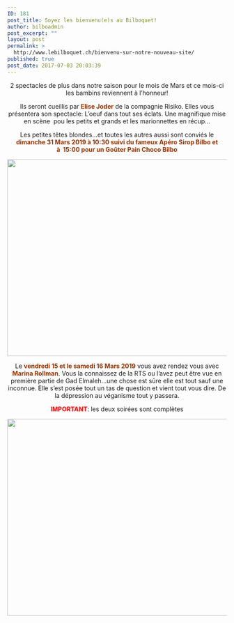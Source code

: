 ```yaml
---
ID: 181
post_title: Soyez les bienvenu(e)s au Bilboquet!
author: bilboadmin
post_excerpt: ""
layout: post
permalink: >
  http://www.lebilboquet.ch/bienvenu-sur-notre-nouveau-site/
published: true
post_date: 2017-07-03 20:03:39
---
```

<p style="text-align: center;">2 spectacles de plus dans notre saison pour le mois de Mars et ce mois-ci les bambins reviennent à l’honneur!</p>
<p style="text-align: center;">Ils seront cueillis par <span style="color: #993300;"><b>Elise Joder</b></span> de la compagnie Risiko. Elles vous présentera son spectacle: L’oeuf dans tout ses éclats. Une magnifique mise en scène  pou les petits et grands et les marionnettes en récup...</p>
<p style="text-align: center;">Les petites têtes blondes...et toutes les autres aussi sont conviés le <strong><span style="color: #993300;">dimanche 31 Mars 2019 à 10:30 suivi du fameux Apéro Sirop Bilbo et à  15:00 pour un Goûter Pain Choco Bilbo</span></strong></p>
<img class="aligncenter wp-image-1077 size-full" src="http://www.lebilboquet.ch/wp-content/uploads/2018/06/Page14-1.jpg" alt="" width="1279" height="452" />
<p style="text-align: center;">Le <span style="color: #993300;"><b>vendredi 15 et le samedi 16 Mars 2019</b></span> vous avez rendez vous avec <strong><span style="color: #993300;">Marina Rollman</span></strong>. Vous la connaissez de la RTS ou l’avez peut être vue en première partie de Gad Elmaleh...une chose est sûre elle est tout sauf une inconnue. Elle s’est posée tout un tas de question et vient tout vous dire. De la dépression au véganisme tout y passera.</p>
<p style="text-align: center;"><span style="color: #ff0000;"><b>IMPORTANT</b></span>: les deux soirées sont complètes</p>
<p style="text-align: center;"><img class="aligncenter wp-image-1076 size-full" src="http://www.lebilboquet.ch/wp-content/uploads/2018/06/Page13-1.jpg" alt="" width="1279" height="452" /></p>